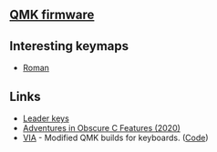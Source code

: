 ## [QMK firmware](https://github.com/qmk/qmk_firmware)

## Interesting keymaps

- [Roman](https://github.com/rvolosatovs/qmk_firmware/tree/master/keyboards/planck/keymaps/rvolosatovs)

## Links

- [Leader keys](https://docs.qmk.fm/#/feature_leader_key)
- [Adventures in Obscure C Features (2020)](https://blog.gboards.ca/2020/02/adventures-in-obscure-c-features-2020.html)
- [VIA](https://caniusevia.com/) - Modified QMK builds for keyboards. ([Code](https://github.com/the-via))

